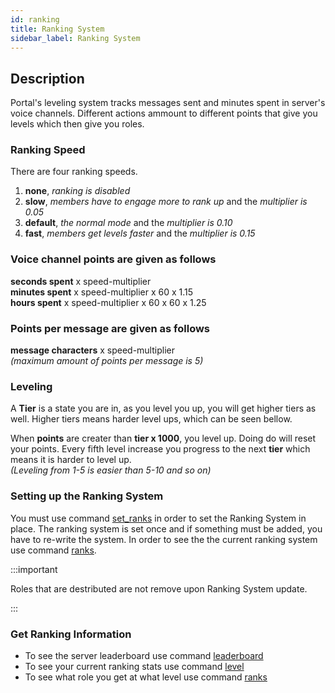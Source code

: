```yaml
---
id: ranking
title: Ranking System
sidebar_label: Ranking System
---
```


## Description

Portal's leveling system tracks messages sent and minutes spent in server's
voice channels. Different actions ammount to different points that give you
levels which then give you roles.

### Ranking Speed

There are four ranking speeds.

1. **none**, _ranking is disabled_
2. **slow**, _members have to engage more to rank up_ and the _multiplier is 0.05_
3. **default**, _the normal mode_ and the _multiplier is 0.10_
4. **fast**, _members get levels faster_ and the _multiplier is 0.15_

### Voice channel points are given as follows

**seconds spent** x speed-multiplier<br />
**minutes spent** x speed-multiplier x 60 x 1.15<br />
**hours spent** x speed-multiplier x 60 x 60 x 1.25<br />


### Points per message are given as follows

**message characters** x speed-multiplier<br />
_(maximum amount of points per message is 5)_

### Leveling

A **Tier** is a state you are in, as you level you up, you will get higher tiers as well.
Higher tiers means harder level ups, which can be seen bellow.

When **points** are creater than **tier x 1000**, you level up. Doing do will reset your points.
Every fifth level increase you progress to the next **tier** which means it is harder to level up.<br />
_(Leveling from 1-5 is easier than 5-10 and so on)_

### Setting up the Ranking System

You must use command [set_ranks](commands/detailed/set_ranks) in order to set the Ranking System in place.
The ranking system is set once and if something must be added, you have to re-write the system.
In order to see the the current ranking system use command [ranks](commands/detailed/ranks).

:::important

Roles that are destributed are not remove upon Ranking System update.

:::

### Get Ranking Information

* To see the server leaderboard use command [leaderboard](commands/detailed/leaderboard)
* To see your current ranking stats use command [level](commands/detailed/level)
* To see what role you get at what level use command [ranks](commands/detailed/ranks)